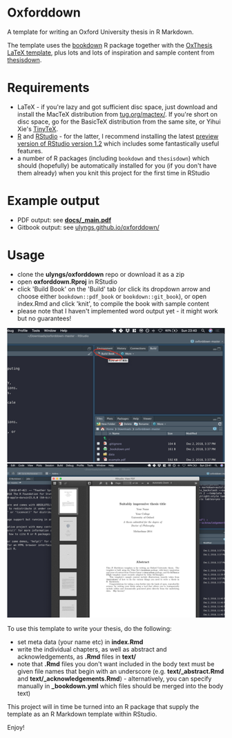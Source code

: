 # Oxforddown

A template for writing an Oxford University thesis in R Markdown.

The template uses the [bookdown](https://bookdown.org) R package together with the [OxThesis LaTeX template](https://github.com/mcmanigle/OxThesis), plus lots and lots of inspiration and sample content from [thesisdown](https://github.com/ismayc/thesisdown).

# Requirements
- LaTeX - if you're lazy and got sufficient disc space, just download and install the MacTeX distribution from [tug.org/mactex/](http://www.tug.org/mactex/). If you're short on disc space, go for the BasicTeX distribution from the same site, or Yihui Xie's [TinyTeX](https://yihui.name/tinytex/).
- [R](https://cran.rstudio.com) and [RStudio](https://www.rstudio.com/products/rstudio/download/) - for the latter, I recommend installing the latest [preview version of RStudio version 1.2](https://www.rstudio.com/products/rstudio/download/preview/) which includes some fantastically useful features.
- a number of R packages (including `bookdown` and `thesisdown`) which should (hopefully) be automatically installed for you (if you don't have them already) when you knit this project for the first time in RStudio

# Example output
- PDF output: see [**docs/_main.pdf**](https://github.com/ulyngs/oxforddown/blob/master/docs/_main.pdf)
- Gitbook output: see [ulyngs.github.io/oxforddown/](https://ulyngs.github.io/oxforddown/)

# Usage
- clone the **ulyngs/oxforddown** repo or download it as a zip
- open **oxforddown.Rproj** in RStudio
- click 'Build Book' on the 'Build' tab (or click its dropdown arrow and choose either `bookdown::pdf_book` or `bookdown::git_book`), or open index.Rmd and click 'knit', to compile the book with sample content
- please note that I haven't implemented word output yet - it might work but no guarantees!

![](screenshots/build.png)
![](screenshots/compiled.png)

To use this template to write your thesis, do the following:
- set meta data (your name etc) in **index.Rmd**
- write the individual chapters, as well as abstract and acknowledgements, as **.Rmd** files in **text/**
- note that **.Rmd** files you don't want included in the body text must be given file names that begin with an underscore (e.g. **text/\_abstract.Rmd** and **text/\_acknowledgements.Rmd**) - alternatively, you can specify manually in **\_bookdown.yml** which files should be merged into the body text)

This project will in time be turned into an R package that supply the template as an R Markdown template within RStudio.

Enjoy!
